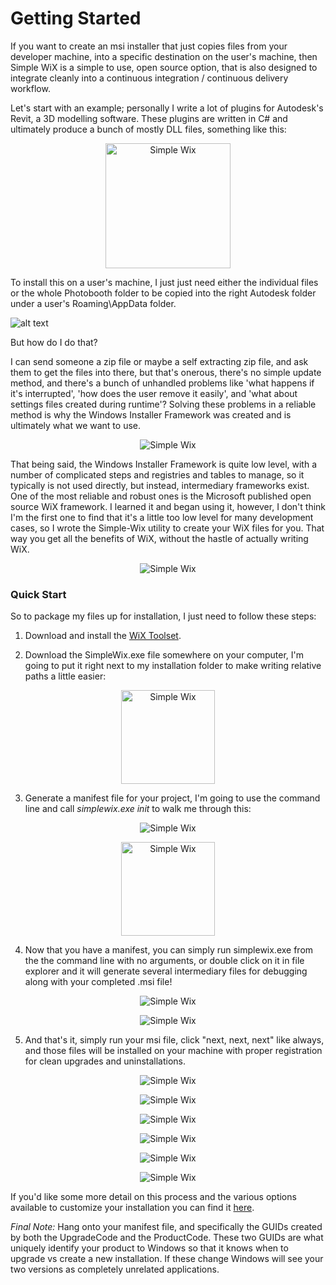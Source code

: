 # Getting Started

If you want to create an msi installer that just copies files from your developer machine, into a specific destination on the user's machine, then Simple WiX is a simple to use, open source option, that is also designed to integrate cleanly into a continuous integration / continuous delivery workflow. 

Let's start with an example; personally I write a lot of plugins for Autodesk's Revit, a 3D modelling software. These plugins are written in C# and ultimately produce a bunch of mostly DLL files, something like this:

<p align="center">
<img src="../media/gettingstarted/source_pb.png" alt="Simple Wix" height="200"/>
</p>

To install this on a user's machine, I just just need either the individual files or the whole Photobooth folder to be copied into the right Autodesk folder under a user's Roaming\AppData folder.

![alt text](../media/gettingstarted/revit_addin_folder.png "Installation Directory")

But how do I do that?

I can send someone a zip file or maybe a self extracting zip file, and ask them to get the files into there, but that's onerous, there's no simple update method, and there's a bunch of unhandled problems like 'what happens if it's interrupted', 'how does the user remove it easily', and 'what about settings files created during runtime'? Solving these problems in a reliable method is why the Windows Installer Framework was created and is ultimately what we want to use.

<p align="center">
<img src=../media/gettingstarted/installer.png alt="Simple Wix"/>
</p>

That being said, the Windows Installer Framework is quite low level, with a number of complicated steps and registries and tables to manage, so it typically is not used directly, but instead, intermediary frameworks exist. One of the most reliable and robust ones is the Microsoft published open source WiX framework. I learned it and began using it, however, I don't think I'm the first one to find that it's a little too low level for many development cases, so I wrote the Simple-Wix utility to create your WiX files for you. That way you get all the benefits of WiX, without the hastle of actually writing WiX. 

<p align="center">
<img src=../media/gettingstarted/process_simple.png alt="Simple Wix"/>
</p>

### Quick Start

So to package my files up for installation, I just need to follow these steps:

1. Download and install the [WiX Toolset](https://wixtoolset.org/releases/).

2. Download the SimpleWix.exe file somewhere on your computer, I'm going to put it right next to my installation folder to make writing relative paths a little easier:
<p align="center">
<img src=../media/gettingstarted/simplewix_copied.png alt="Simple Wix" height=150/>
</p>

3. Generate a manifest file for your project, I'm going to use the command line and call *simplewix.exe init* to walk me through this:
<p align="center">
<img src=../media/gettingstarted/simplewix_init.png alt="Simple Wix" />
</p>
<p align="center">
<img src=../media/gettingstarted/manifest_created.png alt="Simple Wix" 
height=150/>
</p>

4. Now that you have a manifest, you can simply run simplewix.exe from the the command line with no arguments, or double click on it in file explorer and it will generate several intermediary files for debugging along with your completed .msi file!

<p align="center">
<img src=../media/gettingstarted/simplewix_complete.png alt="Simple Wix" />
</p>

<p align="center">
<img src=../media/gettingstarted/simplewix_msi.png alt="Simple Wix" />
</p>

5. And that's it, simply run your msi file, click "next, next, next" like always, and those files will be installed on your machine with proper registration for clean upgrades and uninstallations. 

<p align="center">
<img src=../media/gettingstarted/installer_welcome.png alt="Simple Wix" />
</p>

<p align="center">
<img src=../media/gettingstarted/installer_license.png alt="Simple Wix" />
</p>

<p align="center">
<img src=../media/gettingstarted/installer_features.png alt="Simple Wix" />
</p>

<p align="center">
<img src=../media/gettingstarted/installer_finalprompt.png alt="Simple Wix" />
</p>


<p align="center">
<img src=../media/gettingstarted/installer_final.png alt="Simple Wix" />
</p>

<p align="center">
<img src=../media/gettingstarted/installer_programlist.png alt="Simple Wix" />
</p>

If you'd like some more detail on this process and the various options available to customize your installation you can find it [here](moredetail.md).

<i> Final Note:</i> Hang onto your manifest file, and specifically the GUIDs created by both the UpgradeCode and the ProductCode. These two GUIDs are what uniquely identify your product to Windows so that it knows when to upgrade vs create a new installation. If these change Windows will see your two versions as completely unrelated applications. 


